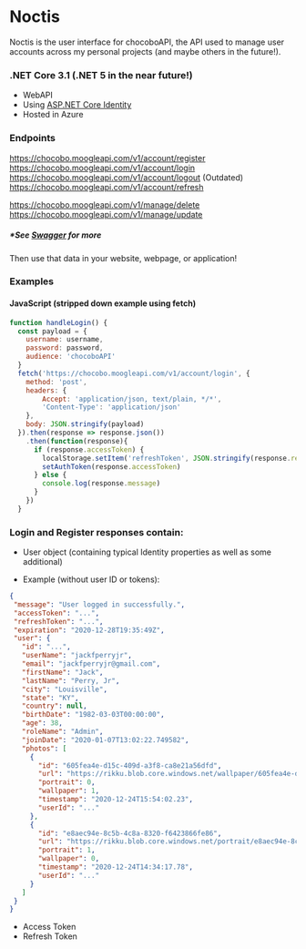 # Noctis

Noctis is the user interface for chocoboAPI, the API used to manage user accounts across my personal projects (and maybe others in the future!).

### .NET Core 3.1 (.NET 5 in the near future!)

- WebAPI
- Using [ASP.NET Core Identity](https://docs.microsoft.com/en-us/aspnet/core/security/authentication/identity?view=aspnetcore-5.0&tabs=visual-studio)
- Hosted in Azure

### Endpoints

https://chocobo.moogleapi.com/v1/account/register     
https://chocobo.moogleapi.com/v1/account/login  
https://chocobo.moogleapi.com/v1/account/logout (Outdated)  
https://chocobo.moogleapi.com/v1/account/refresh  

https://chocobo.moogleapi.com/v1/manage/delete  
https://chocobo.moogleapi.com/v1/manage/update       

##### *See [Swagger](https://chocobo.moogleapi.com/swagger/index.html) for more

Then use that data in your website, webpage, or application!

### Examples

#### JavaScript (stripped down example using fetch)

```javascript
function handleLogin() {
  const payload = {
    username: username,
    password: password,
    audience: 'chocoboAPI'
  }
  fetch('https://chocobo.moogleapi.com/v1/account/login', {
    method: 'post',
    headers: {
        Accept: 'application/json, text/plain, */*',
        'Content-Type': 'application/json'
    },
    body: JSON.stringify(payload)
  }).then(response => response.json())
    .then(function(response){
      if (response.accessToken) {
        localStorage.setItem('refreshToken', JSON.stringify(response.refreshToken))
        setAuthToken(response.accessToken)
      } else {
        console.log(response.message)
      }
    })
  }
```
    
### Login and Register responses contain:

- User object (containing typical Identity properties as well as some additional)
 * Example (without user ID or tokens):  
 
 ```json
{
  "message": "User logged in successfully.",
  "accessToken": "...",
  "refreshToken": "...",
  "expiration": "2020-12-28T19:35:49Z",
  "user": {
    "id": "...",
    "userName": "jackfperryjr",
    "email": "jackfperryjr@gmail.com",
    "firstName": "Jack",
    "lastName": "Perry, Jr",
    "city": "Louisville",
    "state": "KY",
    "country": null,
    "birthDate": "1982-03-03T00:00:00",
    "age": 38,
    "roleName": "Admin",
    "joinDate": "2020-01-07T13:02:22.749582",
    "photos": [
      {
        "id": "605fea4e-d15c-409d-a3f8-ca8e21a56dfd",
        "url": "https://rikku.blob.core.windows.net/wallpaper/605fea4e-d15c-409d-a3f8-ca8e21a56dfd.png",
        "portrait": 0,
        "wallpaper": 1,
        "timestamp": "2020-12-24T15:54:02.23",
        "userId": "..."
      },
      {
        "id": "e8aec94e-8c5b-4c8a-8320-f6423866fe86",
        "url": "https://rikku.blob.core.windows.net/portrait/e8aec94e-8c5b-4c8a-8320-f6423866fe86.png",
        "portrait": 1,
        "wallpaper": 0,
        "timestamp": "2020-12-24T14:34:17.78",
        "userId": "..."
      }
    ]
  }
}
 ```
- Access Token
- Refresh Token 
